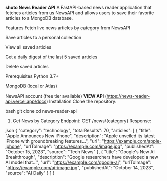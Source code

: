 

**shoto News Reader API**
A FastAPI-based news reader application that fetches articles from us NewsAPI and allows users to save their favorite articles to a MongoDB database.

Features
Fetch live news articles by category from NewsAPI

Save articles to a personal collection

View all saved articles

Get a daily digest of the last 5 saved articles

Delete saved articles

Prerequisites
Python 3.7+

MongoDB (local or Atlas)

NewsAPI account (free tier available)
**VIEW API** (https://news-reader-api.vercel.app/docs)
Installation
Clone the repository:

bash
git clone <your-repo-url>
cd news-reader-api

1. Get News by Category
Endpoint: GET /news/{category}
Response:

json
{
  "category": "technology",
  "totalResults": 70,
  "articles": [
    {
      "title": "Apple Announces New iPhone",
      "description": "Apple unveiled its latest iPhone with groundbreaking features...",
      "url": "https://example.com/apple-iphone",
      "urlToImage": "https://example.com/image.jpg",
      "publishedAt": "October 15, 2023",
      "source": "Tech News"
    },
    {
      "title": "Google's New AI Breakthrough",
      "description": "Google researchers have developed a new AI model that...",
      "url": "https://example.com/google-ai",
      "urlToImage": "https://example.com/ai-image.jpg",
      "publishedAt": "October 14, 2023",
      "source": "AI Daily"
    }
  ]
}






